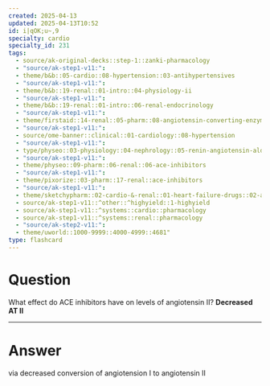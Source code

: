```yaml
---
created: 2025-04-13
updated: 2025-04-13T10:52
id: i|qOK;u~,9
specialty: cardio
specialty_id: 231
tags:
  - source/ak-original-decks::step-1::zanki-pharmacology
  - "source/ak-step1-v11:": 
  - theme/b&b::05-cardio::08-hypertension::03-antihypertensives
  - "source/ak-step1-v11:": 
  - theme/b&b::19-renal::01-intro::04-physiology-ii
  - "source/ak-step1-v11:": 
  - theme/b&b::19-renal::01-intro::06-renal-endocrinology
  - "source/ak-step1-v11:": 
  - theme/firstaid::14-renal::05-pharm::08-angiotensin-converting-enzyme-inhibitors
  - "source/ak-step1-v11:": 
  - source/ome-banner::clinical::01-cardiology::08-hypertension
  - "source/ak-step1-v11:": 
  - type/physeo::03-physiology::04-nephrology::05-renin-angiotensin-aldosterone-system
  - "source/ak-step1-v11:": 
  - theme/physeo::09-pharm::06-renal::06-ace-inhibitors
  - "source/ak-step1-v11:": 
  - theme/pixorize::03-pharm::17-renal::ace-inhibitors
  - "source/ak-step1-v11:": 
  - theme/sketchypharm::02-cardio-&-renal::01-heart-failure-drugs::02-ace-inhibitors,-arbs,-aliskiren
  - source/ak-step1-v11::^other::^highyield::1-highyield
  - source/ak-step1-v11::^systems::cardio::pharmacology
  - source/ak-step1-v11::^systems::renal::pharmacology
  - "source/ak-step2-v11:": 
  - theme/uworld::1000-9999::4000-4999::4681"
type: flashcard
---
```


# Question
What effect do ACE inhibitors have on levels of angiotensin II?    **Decreased AT II**

---

# Answer
via decreased conversion of angiotension I to angiotensin II